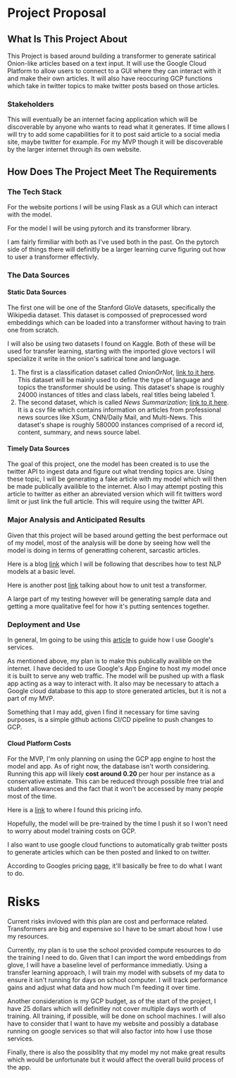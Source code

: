 # Project Proposal

## What Is This Project About
This Project is based around building a transformer to generate satirical Onion-like articles based on a text input. It will use the Google Cloud Platform to allow users to connect to a GUI where they can interact with it and make their own articles. It will also have reoccuring GCP functions which take in twitter topics to make twitter posts based on those articles.


### Stakeholders 
This will eventually be an internet facing application which will be discoverable by anyone who wants to read what it generates. If time allows I will try to add some capabilities for it to post said article to a social media site, maybe twitter for example. For my MVP though it will be discoverable by the larger internet through its own website. 

## How Does The Project Meet The Requirements
### The Tech Stack 
For the website portions I will be using Flask as a GUI which can interact with the model.

For the model I will be using pytorch and its transformer library. 

I am fairly firmiliar with both as I've used both in the past. On the pytorch side of things there will definitly be a larger learning curve figuring out how to user a transformer effectivly.

### The Data Sources 
#### Static Data Sources 
The first one will be one of the Stanford GloVe datasets, specifically the Wikipedia dataset. This dataset is compossed of preprocessed word embeddings which can be loaded into a transformer without having to train one from scratch. 

I will also be using two datasets I found on Kaggle. Both of these will be used for transfer learning, starting with the imported glove vectors I will specialize it write in the onion's satirical tone and language.
1. The first is a classification dataset called *OnionOrNot*, [link to it here](https://www.kaggle.com/datasets/chrisfilo/onion-or-not). This dataset will be mainly used to define the type of language and topics the transformer should be using. This dataset's shape is roughly 24000 instances of titles and class labels, real titles being labeled 1.
2. The second dataset, which is called *News Summarization*; [link to it here](https://www.kaggle.com/datasets/sbhatti/news-summarization). It is a csv file which contains information on articles from professional news sources like XSum, CNN/Daily Mail, and Multi-News. This dataset's shape is roughly 580000 instances comprised of a record id, content, summary, and news source label. 

#### Timely Data Sources
The goal of this project, one the model has been created is to use the twitter API to ingest data and figure out what trending topics are. Using these topic, I will be generating a fake article with my model which will then be made publically availible to the internet. Also I may attempt posting this article to twitter as either an abreviated version which will fit twitters word limit or just link the full article. This will require using the twitter API.

### Major Analysis and Anticipated Results
Given that this project will be based around getting the best performace out of my model, most of the analysis will be done by seeing how well the model is doing in terms of generatting coherent, sarcastic articles. 

Here is a blog [link](https://angelina-yang.medium.com/how-to-test-nlp-models-from-the-lens-of-software-engineering-3261d22fb8bc) which I will be following that describes how to test NLP models at a basic level.

Here is another post [link](https://medium.com/analytics-vidhya/nlp-transformer-unit-test-95459fefbea9) talking about how to unit test a transformer.

A large part of my testing however will be generating sample data and getting a more qualitative feel for how it's putting sentences together. 



### Deployment and Use
In general, Im going to be using this [article](https://medium.com/p/30f2e87def1b#523f) to guide how I use Google's services.

As mentioned above, my plan is to make this publically availible on the internet. I have decided to use Google's App Engine to host my model once it is built to serve any web traffic. The model will be pushed up with a flask app acting as a way to interact with. It also may be necessary to attach a Google cloud database to this app to store generated articles, but it is not a part of my MVP.

Something that I may add, given I find it necessary for time saving purposes, is a simple github actions CI/CD pipeline to push changes to GCP.


#### Cloud Platform Costs
For the MVP, I'm only planning on using the GCP app engine to host the model and app. As of right now, the database isn't worth considering. Running this app will likely **cost around 0.20** per hour per instance as a conservative estimate. This can be reduced through possible free trial and student allowances and the fact that it won't be accessed by many people most of the time.

Here is a [link](https://cloud.google.com/appengine/pricing) to where I found this pricing info.

Hopefully, the model will be pre-trained by the time I push it so I won't need to worry about model training costs on GCP.

I also want to use google cloud functions to automatically grab twitter posts to generate articles which can be then posted and linked to on twitter. 

According to Googles pricing [page](https://cloud.google.com/functions/pricing), it'll basically be free to do what I want to do.


# Risks 
Current risks invloved with this plan are cost and performace related. Transformers are big and expensive so I have to be smart about how I use my resources. 

Currently, my plan is to use the school provided compute resources to do the training I need to do. Given that I can import the word embeddings from glove, I will have a baseline level of performance immediatly. Using a transfer learning approach, I will train my model with subsets of my data to ensure it isn't running for days on school computer. I will track performance gains and adjust what data and how much I'm feeding it over time. 

Another consideration is my GCP budget, as of the start of the project, I have 25 dollars which will definitley not cover multiple days worth of training. All training, if possible, will be done on school machines. I will also have to consider that I want to have my website and possibly a database running on google services so that will also factor into how I use those services. 

Finally, there is also the possiblity that my model my not make great results which would be unfortunate but it would affect the overall build process of the app.